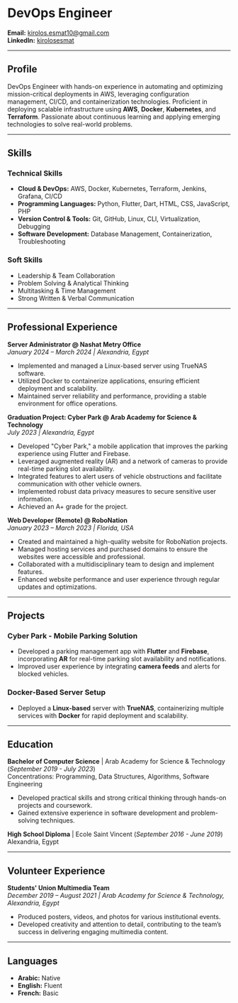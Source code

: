 # DevOps Engineer

**Email:** [kirolos.esmat10@gmail.com](mailto:kirolos.esmat10@gmail.com)  
**LinkedIn:** [kirolosesmat](https://www.linkedin.com/in/kirolosesmat)  

---

## Profile

DevOps Engineer with hands-on experience in automating and optimizing mission-critical deployments in AWS, leveraging configuration management, CI/CD, and containerization technologies. Proficient in deploying scalable infrastructure using **AWS**, **Docker**, **Kubernetes**, and **Terraform**. Passionate about continuous learning and applying emerging technologies to solve real-world problems.

---

## Skills

### Technical Skills
- **Cloud & DevOps:** AWS, Docker, Kubernetes, Terraform, Jenkins, Grafana, CI/CD
- **Programming Languages:** Python, Flutter, Dart, HTML, CSS, JavaScript, PHP
- **Version Control & Tools:** Git, GitHub, Linux, CLI, Virtualization, Debugging
- **Software Development:** Database Management, Containerization, Troubleshooting

### Soft Skills
- Leadership & Team Collaboration  
- Problem Solving & Analytical Thinking  
- Multitasking & Time Management  
- Strong Written & Verbal Communication

---

## Professional Experience

**Server Administrator @ Nashat Metry Office**  
_January 2024 – March 2024 | Alexandria, Egypt_  
- Implemented and managed a Linux-based server using TrueNAS software.
- Utilized Docker to containerize applications, ensuring efficient deployment and scalability.
- Maintained server reliability and performance, providing a stable environment for office operations.

**Graduation Project: Cyber Park @ Arab Academy for Science & Technology**  
_July 2023 | Alexandria, Egypt_  
- Developed "Cyber Park," a mobile application that improves the parking experience using Flutter and Firebase.
- Leveraged augmented reality (AR) and a network of cameras to provide real-time parking slot availability.
- Integrated features to alert users of vehicle obstructions and facilitate communication with other vehicle owners.
- Implemented robust data privacy measures to secure sensitive user information.
- Achieved an A+ grade for the project.

**Web Developer (Remote) @ RoboNation**  
_January 2023 – March 2023 | Florida, USA_  
- Created and maintained a high-quality website for RoboNation projects.
- Managed hosting services and purchased domains to ensure the websites were accessible and professional.
- Collaborated with a multidisciplinary team to design and implement features.
- Enhanced website performance and user experience through regular updates and optimizations.

---

## Projects

### Cyber Park - Mobile Parking Solution  
- Developed a parking management app with **Flutter** and **Firebase**, incorporating **AR** for real-time parking slot availability and notifications.
- Improved user experience by integrating **camera feeds** and alerts for blocked vehicles.

### Docker-Based Server Setup  
- Deployed a **Linux-based** server with **TrueNAS**, containerizing multiple services with **Docker** for rapid deployment and scalability.

---

## Education

**Bachelor of Computer Science** | Arab Academy for Science & Technology (_September 2019 - July 2023_)  
  Concentrations: Programming, Data Structures, Algorithms, Software Engineering  
  - Developed practical skills and strong critical thinking through hands-on projects and coursework.
  - Gained extensive experience in software development and problem-solving techniques.

**High School Diploma** | Ecole Saint Vincent (_September 2016 - June 2019_)  
  Alexandria, Egypt

---

## Volunteer Experience

**Students' Union Multimedia Team**  
_December 2019 – August 2021 | Arab Academy for Science & Technology, Alexandria, Egypt_  
- Produced posters, videos, and photos for various institutional events.
- Developed creativity and attention to detail, contributing to the team’s success in delivering engaging multimedia content.

---

## Languages

- **Arabic:** Native  
- **English:** Fluent  
- **French:** Basic
